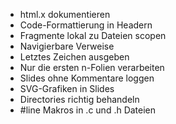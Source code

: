 * html.x dokumentieren
* Code-Formattierung in Headern
* Fragmente lokal zu Dateien scopen
* Navigierbare Verweise
* Letztes Zeichen ausgeben
* Nur die ersten n-Folien verarbeiten
* Slides ohne Kommentare loggen
* SVG-Grafiken in Slides
* Directories richtig behandeln
* #line Makros in .c und .h Dateien
